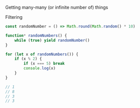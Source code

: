 Getting many-many (or infinite number of) things

Filtering

```js
const randomNumber = () => Math.round(Math.random() * 10)

function* randomNumbers() {
	while (true) yield randomNumber()
}

for (let x of randomNumbers()) {
    if (x % 2) {
        if (x === 5) break
        console.log(x)
    }
}

// 1
// 8
// 3
// 3

```
